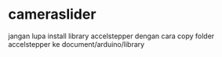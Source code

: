 # cameraslider
jangan lupa install library accelstepper dengan cara
copy folder accelstepper ke document/arduino/library
